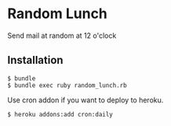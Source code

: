 # Random Lunch

Send mail at random at 12 o'clock

## Installation

    $ bundle
    $ bundle exec ruby random_lunch.rb

Use cron addon if you want to deploy to heroku.

    $ heroku addons:add cron:daily
